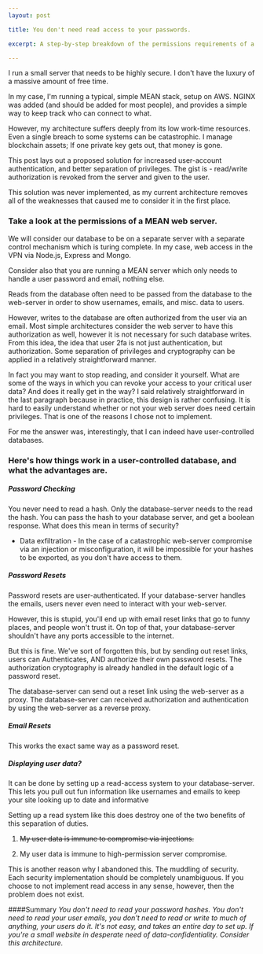 ```yaml
---
layout: post

title: You don't need read access to your passwords.

excerpt: A step-by-step breakdown of the permissions requirements of a MEAN/MERN server shows that many web-facing servers don't need to fear data exfiltration.

---
```



I run a small server that needs to be highly secure. I don't have the luxury of a massive amount of free time.

In my case, I'm running a typical, simple MEAN stack, setup on AWS. NGINX was added (and should be added for most people), and provides a simple way to keep track who can connect to what.

However, my architecture suffers deeply from its low work-time resources. Even a single breach to some systems can be catastrophic. I manage blockchain assets; If one private key gets out, that money is gone.

This post lays out a proposed solution for increased user-account authentication, and better separation of privileges. The gist is - read/write authorization is revoked from the server and given to the user.

This solution was never implemented, as my current architecture removes all of the weaknesses that caused me to consider it in the first place.

### Take a look at the permissions of a MEAN web server.

We will consider our database to be on a separate server with a separate control mechanism which is turing complete. In my case, web access in the VPN via Node.js, Express and Mongo.

Consider also that you are running a MEAN server which only needs to handle a user password and email, nothing else.

Reads from the database often need to be passed from the database to the web-server in order to show usernames, emails, and misc. data to users.


However, writes to the database are often authorized from the user via an email. Most simple architectures consider the web server to have this authorization as well, however it is not necessary for such database writes. From this idea, the idea that user 2fa is not just authentication, but authorization. Some separation of privileges and cryptography can be applied in a relatively straightforward manner.

In fact you may want to stop reading, and consider it yourself. What are some of the ways in which you can revoke your access to your critical user data? And does it really get in the way? I said relatively straightforward in the last paragraph because in practice, this design is rather confusing. It is hard to easily understand whether or not your web server does need certain privileges. That is one of the reasons I chose not to implement.

For me the answer was, interestingly, that I can indeed have user-controlled databases.


### Here's how things work in a user-controlled database, and what the advantages are.

##### Password Checking
You never need to read a hash. Only the database-server needs to the read the hash. You can pass the hash to your database server, and get a boolean response. What does this mean in terms of security?
* Data exfiltration - In the case of a catastrophic web-server compromise via an injection or misconfiguration, it will be impossible for your hashes to be exported, as you don't have access to them.

##### Password Resets
Password resets are user-authenticated. If your database-server handles the emails, users never even need to interact with your web-server.

However, this is stupid, you'll end up with email reset links that go to funny places, and people won't trust it. On top of that, your database-server shouldn't have any ports accessible to the internet.

But this is fine. We've sort of forgotten this, but by sending out reset links, users can Authenticates, AND authorize their own password resets. The authorization cryptography is already handled in the default logic of a password reset.

The database-server can send out a reset link using the web-server as a proxy.
The database-server can received authorization and authentication by using the web-server as a reverse proxy.


##### Email Resets

This works the exact same way as a password reset.

##### Displaying user data?

It can be done by setting up a read-access system to your database-server. This lets you pull out fun information like usernames and emails to keep your site looking up to date and informative

Setting up a read system like this does destroy one of the two benefits of this separation of duties.
1. ~~My user data is immune to compromise via injections.~~

2. My user data is immune to high-permission server compromise.

This is another reason why I abandoned this. The muddling of security. Each security implementation should be completely unambiguous.
If you choose to not implement read access in any sense, however, then the problem does not exist.


####Summary
*You don't need to read your password hashes. You don't need to read your user emails, you don't need to read or write to much of anything, your users do it. It's not easy, and takes an entire day to set up. If you're a small website in desperate need of data-confidentiality. Consider this architecture.*